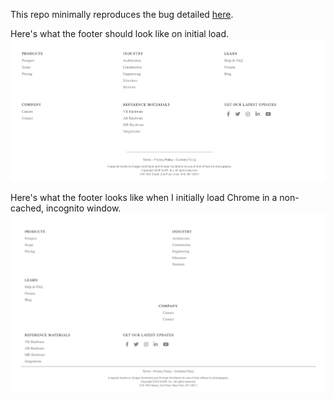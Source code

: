 This repo minimally reproduces the bug detailed 
[here](https://github.com/gatsbyjs/gatsby/issues/5667#issuecomment-448753769).

Here's what the footer should look like on initial load.
![](./docs/good.png)

Here's what the footer looks like when I initially load Chrome in a non-cached, incognito window.
![](./docs/bad.png)
